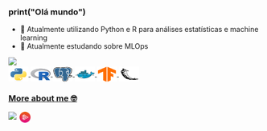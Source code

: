### print("Olá mundo")

- 🔭 Atualmente utilizando Python e R para análises estatísticas e machine learning
- 🌱 Atualmente estudando sobre MLOps


 <div>
  <a href="https://github.com/dobraga">
  <img height="180em" src="https://github-readme-stats.vercel.app/api?username=dobraga&show_icons=true&theme=dracula&include_all_commits=true&count_private=true"/>
<!--   <img height="180em" src="https://github-readme-stats.vercel.app/api/top-langs/?username=dobraga&layout=compact&langs_count=7&theme=dracula"/> -->
</div>
 
<div style="display: inline_block">
  <img align="center" alt="Python" height="30" width="40" src="https://raw.githubusercontent.com/devicons/devicon/master/icons/python/python-original.svg">
  <img align="center" alt="R" height="30" width="40" src="https://raw.githubusercontent.com/devicons/devicon/master/icons/r/r-original.svg">
  <img align="center" alt="PostgreSQL" height="30" width="40" src="https://raw.githubusercontent.com/devicons/devicon/master/icons/postgresql/postgresql-original.svg">
  <img align="center" alt="Docker" height="30" width="40" src="https://raw.githubusercontent.com/devicons/devicon/master/icons/docker/docker-original.svg">
  <img align="center" alt="Tensorflow" height="30" width="40" src="https://raw.githubusercontent.com/devicons/devicon/master/icons/tensorflow/tensorflow-original.svg">
  <img align="center" alt="Flask" height="30" width="40" src="https://raw.githubusercontent.com/devicons/devicon/master/icons/flask/flask-original.svg">
</div>
  
### More about me 🤓

<a href="https://www.linkedin.com/in/dobraga/">
  <img align="left" width="22px" src="https://raw.githubusercontent.com/peterthehan/peterthehan/master/assets/linkedin.svg" />
</a>

<a href="https://app.pluralsight.com/profile/douglas-braga">
  <img align="left" width="22px" src="https://raw.githubusercontent.com/LucianoBatista/LucianoBatista/main/assets/pluralsight.svg" />
</a>
 
